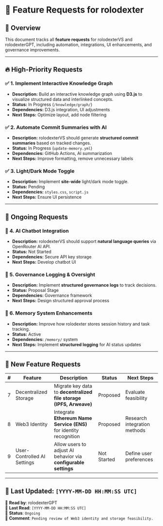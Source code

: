 # 🚀 Feature Requests for rolodexter

## 📌 Overview
This document tracks all **feature requests** for rolodexterVS and rolodexterGPT, including automation, integrations, UI enhancements, and governance improvements.

---

## 🔥 High-Priority Requests
### ✅ **1. Implement Interactive Knowledge Graph**
- **Description:** Build an interactive knowledge graph using **D3.js** to visualize structured data and interlinked concepts.
- **Status:** In Progress (`/knowledge/graph/`)
- **Dependencies:** D3.js integration, UI adjustments
- **Next Steps:** Optimize layout, add node filtering

### ✅ **2. Automate Commit Summaries with AI**
- **Description:** rolodexterVS should generate **structured commit summaries** based on tracked changes.
- **Status:** In Progress (`update-memory.yml`)
- **Dependencies:** GitHub Actions, AI summarization
- **Next Steps:** Improve formatting, remove unnecessary labels

### ✅ **3. Light/Dark Mode Toggle**
- **Description:** Implement **site-wide** light/dark mode toggle.
- **Status:** Pending
- **Dependencies:** `styles.css`, `script.js`
- **Next Steps:** Ensure UI persistence

---

## 🔄 Ongoing Requests
### 🔧 **4. AI Chatbot Integration**
- **Description:** rolodexterVS should support **natural language queries** via OpenRouter AI API.
- **Status:** Not Started
- **Dependencies:** Secure API key storage
- **Next Steps:** Develop chatbot UI

### 🔧 **5. Governance Logging & Oversight**
- **Description:** Implement **structured governance logs** to track decisions.
- **Status:** Proposal Stage
- **Dependencies:** Governance framework
- **Next Steps:** Design structured approval process

### 🔧 **6. Memory System Enhancements**
- **Description:** Improve how rolodexter stores session history and task tracking.
- **Status:** Active
- **Dependencies:** `/memory/` system
- **Next Steps:** Implement **structured logging** for AI status updates

---

## 📝 New Feature Requests
| #  | Feature | Description | Status | Next Steps |
|----|---------|------------|--------|------------|
| 7  | Decentralized Storage | Migrate key data to **decentralized file storage (IPFS, Arweave)** | Proposed | Evaluate feasibility |
| 8  | Web3 Identity | Integrate **Ethereum Name Service (ENS)** for identity recognition | Proposed | Research integration methods |
| 9  | User-Controlled AI Settings | Allow users to adjust AI behavior via **configurable settings** | Not Started | Define user preferences |

---

## 📌 Last Updated: `[YYYY-MM-DD HH:MM:SS UTC]`
📝 **Read by**: rolodexterGPT  
📅 **Last Read**: `[YYYY-MM-DD HH:MM:SS UTC]`  
🔄 **Status**: `Ongoing`  
💬 **Comment**: `Pending review of Web3 identity and storage feasibility.`  
